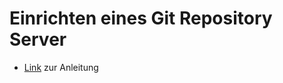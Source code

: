 # Einrichten eines Git Repository Server
- [Link](https://git-scm.com/book/de/v2/Git-auf-dem-Server-Einrichten-des-Servers) zur Anleitung